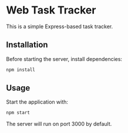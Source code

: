 # Web Task Tracker

This is a simple Express-based task tracker.

## Installation

Before starting the server, install dependencies:

```bash
npm install
```

## Usage

Start the application with:

```bash
npm start
```

The server will run on port 3000 by default.
